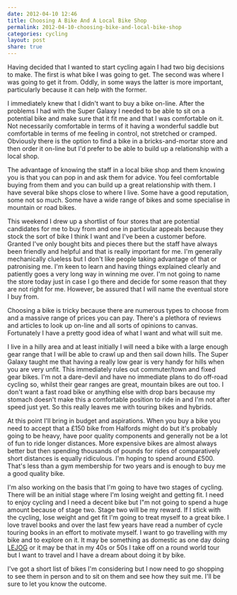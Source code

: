 ```yaml
---
date: 2012-04-10 12:46
title: Choosing A Bike And A Local Bike Shop
permalink: 2012-04-10-choosing-bike-and-local-bike-shop
categories: cycling
layout: post
share: true
---
```


Having decided that I wanted to start cycling again I had two big decisions to make. The first is what bike I was going to get. The second was where I was going to get it from. Oddly, in some ways the latter is more important, particularly because it can help with the former.

I immediately knew that I didn't want to buy a bike on-line. After the problems I had with the Super Galaxy I needed to be able to sit on a potential bike and make sure that it fit me and that I was comfortable on it. Not necessarily comfortable in terms of it having a wonderful saddle but comfortable in terms of me feeling in control, not stretched or cramped. Obviously there is the option to find a bike in a bricks-and-mortar store and then order it on-line but I'd prefer to be able to build up a relationship with a local shop.

The advantage of knowing the staff in a local bike shop and them knowing you is that you can pop in and ask them for advice. You feel comfortable buying from them and you can build up a great relationship with them. I have several bike shops close to where I live. Some have a good reputation, some not so much. Some have a wide range of bikes and some specialise in mountain or road bikes.

This weekend I drew up a shortlist of four stores that are potential candidates for me to buy from and one in particular appeals because they stock the sort of bike I think I want and I've been a customer before. Granted I've only bought bits and pieces there but the staff have always been friendly and helpful and that is really important for me. I'm generally mechanically clueless but I don't like people taking advantage of that or patronising me. I'm keen to learn and having things explained clearly and patiently goes a very long way in winning me over. I'm not going to name the store today just in case I go there and decide for some reason that they are not right for me. However, be assured that I will name the eventual store I buy from.

Choosing a bike is tricky because there are numerous types to choose from and a massive range of prices you can pay. There's a plethora of reviews and articles to look up on-line and all sorts of opinions to canvas. Fortunately I have a pretty good idea of what I want and what will suit me.

I live in a hilly area and at least initially I will need a bike with a large enough gear range that I will be able to crawl up and then sail down hills. The Super Galaxy taught me that having a really low gear is very handy for hills when you are very unfit. This immediately rules out commuter/town and fixed gear bikes. I'm not a dare-devil and have no immediate plans to do off-road cycling so, whilst their gear ranges are great, mountain bikes are out too. I don't want a fast road bike or anything else with drop bars because my stomach doesn't make this a comfortable position to ride in and I'm not after speed just yet. So this really leaves me with touring bikes and hybrids.

At this point I'll bring in budget and aspirations. When you buy a bike you need to accept that a £150 bike from Halfords might do but it's probably going to be heavy, have poor quality components and generally not be a lot of fun to ride longer distances. More expensive bikes are almost always better but then spending thousands of pounds for rides of comparatively short distances is equally ridiculous. I'm hoping to spend around £500. That's less than a gym membership for two years and is enough to buy me a good quality bike.

I'm also working on the basis that I'm going to have two stages of cycling. There will be an initial stage where I'm losing weight and getting fit. I need to enjoy cycling and I need a decent bike but I"m not going to spend a huge amount because of stage two. Stage two will be my reward. If I stick with the cycling, lose weight and get fit I'm going to treat myself to a great bike. I love travel books and over the last few years have read a number of cycle touring books in an effort to motivate myself. I want to go travelling with my bike and to explore on it. It may be something as domestic as one day doing [LEJOG](http://en.wikipedia.org/wiki/Land's_End_to_John_o'_Groats) or it may be that in my 40s or 50s I take off on a round world tour but I want to travel and I have a dream about doing it by bike.

I've got a short list of bikes I'm considering but I now need to go shopping to see them in person and to sit on them and see how they suit me. I'll be sure to let you know the outcome.
